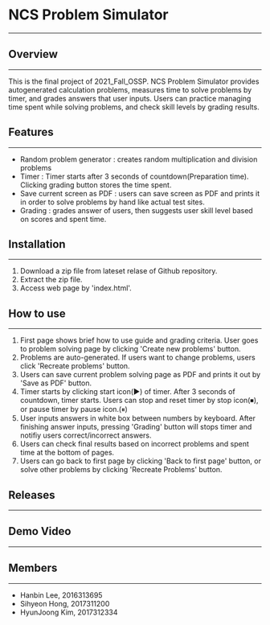 # NCS Problem Simulator
------------------------------
## Overview
------------------------------
This is the final project of 2021_Fall_OSSP.
NCS Problem Simulator provides autogenerated calculation problems, measures time to solve problems by timer, and grades answers that user inputs.
Users can practice managing time spent while solving problems, and check skill levels by grading results. 
## Features
---------------------------------
+ Random problem generator : creates random multiplication and division problems
+ Timer : Timer starts after 3 seconds of countdown(Preparation time). Clicking grading button stores the time spent.
+ Save current screen as PDF : users can save screen as PDF and prints it in order to solve problems by hand like actual test sites.
+ Grading : grades answer of users, then suggests user skill level based on scores and spent time.
## Installation
-------------------------------------
1. Download a zip file from lateset relase of Github repository.
2. Extract the zip file.
3. Access web page by 'index.html'.
## How to use
-------------------------------------
1. First page shows brief how to use guide and grading criteria. User goes to problem solving page by clicking 'Create new problems' button.
2. Problems are auto-generated. If users want to change problems, users click 'Recreate problems' button.
3. Users can save current problem solving page as PDF and prints it out by 'Save as PDF' button.
4. Timer starts by clicking start icon(▶) of timer. After 3 seconds of countdown, timer starts. Users can stop and reset timer by stop icon(⏹), or pause timer by pause icon.(⏸︎)
5. User inputs answers in white box between numbers by keyboard. After finishing answer inputs, pressing 'Grading' button will stops timer and notifiy users correct/incorrect answers.
6. Users can check final results based on incorrect problems and spent time at the bottom of pages.
7. Users can go back to first page by clicking 'Back to first page' button, or solve other problems by clicking 'Recreate Problems' button.
## Releases
--------------------------------------
## Demo Video
--------------------------------------
## Members
--------------------------------------
+ Hanbin Lee, 2016313695
+ Sihyeon Hong, 2017311200
+ HyunJoong Kim, 2017312334

